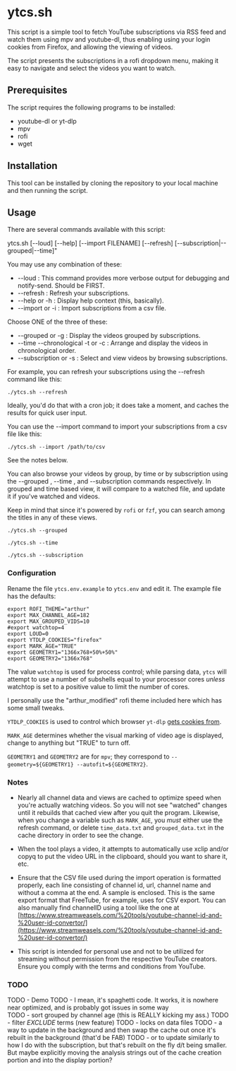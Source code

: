 # ytcs.sh

This script is a simple tool to fetch YouTube subscriptions via RSS feed and 
watch them using mpv and youtube-dl, thus enabling using your login cookies from
Firefox, and allowing the viewing of videos.

The script presents the subscriptions in a rofi dropdown menu, making it easy to navigate and select the videos you want to watch. 

## Prerequisites

The script requires the following programs to be installed: 

* youtube-dl or yt-dlp 
* mpv 
* rofi 
* wget 

## Installation 

This tool can be installed by cloning the repository to your local machine and then running the script. 


## Usage

There are several commands available with this script: 

ytcs.sh [--loud] [--help] [--import FILENAME] [--refresh] [--subscription|--grouped|--time]"

You may use any combination of these:

* --loud : This command provides more verbose output for debugging and notify-send. Should be FIRST.
* --refresh : Refresh your subscriptions.
* --help or -h : Display help context (this, basically). 
* --import or -i : Import subscriptions from a csv file. 

Choose ONE of the three of these:  

* --grouped or -g : Display the videos grouped by subscriptions. 
* --time --chronological -t or -c : Arrange and display the videos in chronological order. 
* --subscription or -s : Select and view videos by browsing subscriptions.

For example, you can refresh your subscriptions using the --refresh command like this:

`./ytcs.sh --refresh`

Ideally, you'd do that with a cron job; it does take a moment, and caches the 
results for quick user input.

You can use the --import command to import your subscriptions from a csv file like this: 

`./ytcs.sh --import /path/to/csv`

See the notes below.

You can also browse your videos by group, by time or by subscription using the 
--grouped , --time , and --subscription commands respectively. In grouped and 
time based view, it will compare to a watched file, and update it if you've watched
and videos.  

Keep in mind that since it's powered by `rofi` or `fzf`, you can search among the titles in any of these views.


```
./ytcs.sh --grouped 

./ytcs.sh --time 

./ytcs.sh --subscription 
```

### Configuration

Rename the file `ytcs.env.example` to `ytcs.env` and edit it. The example file has the defaults:

```
export ROFI_THEME="arthur"
export MAX_CHANNEL_AGE=182
export MAX_GROUPED_VIDS=10
#export watchtop=4
export LOUD=0
export YTDLP_COOKIES="firefox"
export MARK_AGE="TRUE"
export GEOMETRY1="1366x768+50%+50%"
export GEOMETRY2="1366x768"
```

The value `watchtop` is used for process control; while parsing data, `ytcs` will attempt to use
a number of subshells equal to your processor cores *unless* watchtop is set to a positive value to limit 
the number of cores.  

I personally use the "arthur_modified" rofi theme included here which has some small tweaks.

`YTDLP_COOKIES` is used to control which browser `yt-dlp` [gets cookies from](https://github.com/yt-dlp/yt-dlp/wiki/FAQ#how-do-i-pass-cookies-to-yt-dlp).

`MARK_AGE` determines whether the visual marking of video age is displayed, change to anything but "TRUE" to turn off.

`GEOMETRY1` and `GEOMETRY2` are for `mpv`; they correspond to `--geometry=${GEOMETRY1} --autofit=${GEOMETRY2}`.

### Notes

* Nearly all channel data and views are cached to optimize speed when you're actually watching videos. So you will not see "watched" changes until it rebuilds that cached view after you quit the program.  Likewise, when you change a variable such as `MARK_AGE`, you *must* either use the refresh command, or delete `time_data.txt` and `grouped_data.txt` in the cache directory in order to see the change.  

* When the tool plays a video, it attempts to automatically use xclip and/or copyq to put the video URL in the clipboard, should you want to share it, etc.

* Ensure that the CSV file used during the import operation is formatted properly, each line consisting of channel id, url, channel name and without a comma at 
the end. A sample is enclosed. This is the same export format that FreeTube, for example, uses for CSV export. You can also manually find channelID using a 
tool like the one at  [https://www.streamweasels.com/%20tools/youtube-channel-id-and-%20user-id-convertor/](https://www.streamweasels.com/%20tools/youtube-channel-id-and-%20user-id-convertor/)

*  This script is intended for personal use and not to be utilized for streaming without permission from the respective YouTube creators. Ensure you comply with 
the terms and conditions from YouTube.


### TODO

TODO - Demo
TODO - I mean, it's spaghetti code. It works, it is nowhere near optimized, and is probably got issues in some way  
TODO - sort grouped by channel age (this is REALLY kicking my ass.) 
TODO - filter *EXCLUDE* terms (new feature)
TODO - locks on data files 
TODO - a way to update in the background and then swap the cache out once it's rebuilt in the background (that'd be FAB)
TODO - or to update similarly to how I do with the subscription, but that's rebuilt on the fly d/t being smaller. But maybe explicitly moving the analysis strings out of the cache creation portion and into the display portion?
